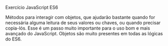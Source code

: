  Exercício JavaScript ES6
 
 Métodos para interagir com objetos, que ajudarão bastante quando for necessária alguma leitura de seus valores ou chaves, ou quando precisar copia-lós. Esse é um passo muito importante para o uso bom e mais avançado do JavaScript. Objetos são muito presentes em todas as lógicas do ES6.